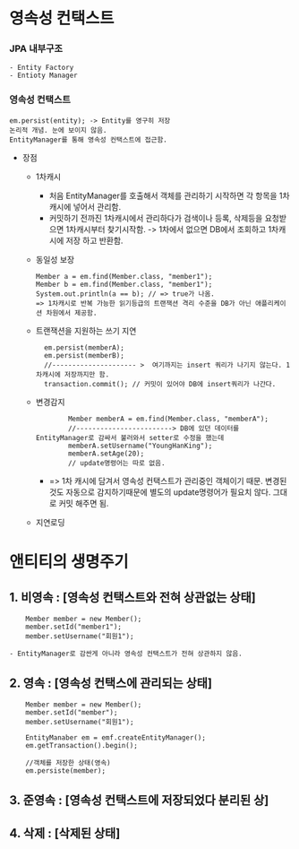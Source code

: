 # 영속성 컨택스트

### JPA 내부구조
    - Entity Factory
    - Entioty Manager

### 영속성 컨택스트
    em.persist(entity); -> Entity를 영구히 저장
    논리적 개념. 눈에 보이지 않음.
    EntityManager를 통해 영속성 컨택스트에 접근함.
* 장점 
    * 1차캐시
      * 처음 EntityManager를 호출해서 객체를 관리하기 시작하면  각 항목을 1차캐시에 넣어서 관리함.
      * 커밋하기 전까진 1차캐시에서 관리하다가 검색이나 등록, 삭제등을 요청받으면 1차캐시부터 찾기시작함.
       -> 1차에서 없으면 DB에서 조회하고 1차캐시에 저장 하고 반환함.
    
    * 동일성 보장

          Member a = em.find(Member.class, "member1");
          Member b = em.find(Member.class, "member1");
          System.out.println(a == b); // => true가 나옴.
          => 1차캐시로 반복 가능한 읽기등급의 트랜잭션 격리 수준을 DB가 아닌 애플리케이션 차원에서 제공함.
    * 트랜잭션을 지원하는 쓰기 지연
  
            em.persist(memberA);
            em.persist(memberB);
            //--------------------- >  여기까지는 insert 쿼리가 나기지 않는다. 1차캐시에 저장까지만 함.
            transaction.commit(); // 커밋이 있어야 DB에 insert쿼리가 나간다.
    * 변경감지
    
                  Member memberA = em.find(Member.class, "memberA");
                  //------------------------> DB에 있던 데이터를 EntityManager로 감싸서 불러와서 setter로 수정을 했는데
                  memberA.setUsername("YoungHanKing");
                  memberA.setAge(20);
                  // update명령어는 따로 없음.    

      * => 1차 캐시에 담겨서 영속성 컨택스트가 관리중인 객체이기 때문. 변경된것도 자동으로 감지하기때문에 별도의 update명령어가 필요치 않다. 그대로 커밋 해주면 됨.
    * 지연로딩
  
        

    

# 앤티티의 생명주기
## 1. 비영속 : [영속성 컨택스트와 전혀 상관없는 상태]
        Member member = new Member();
        member.setId("member1");
        member.setUsername("회원1");
        
    - EntityManager로 감싼게 아니라 영속성 컨택스트가 전혀 상관하지 않음.

## 2. 영속 : [영속성 컨택스에 관리되는 상태]
        Member member = new Member();
        member.setId("member");
        member.setUsername("회원1");

        EntityManaber em = emf.createEntityManager();
        em.getTransaction().begin();

        //객체를 저장한 상태(영속)
        em.persiste(member);

## 3. 준영속 : [영속성 컨택스트에 저장되었다 분리된 상]
## 4. 삭제 : [삭제된 상태]


